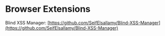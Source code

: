# Browser Extensions

Blind XSS Manager: [https://github.com/SeifElsallamy/Blind-XSS-Manager](https://github.com/SeifElsallamy/Blind-XSS-Manager)
